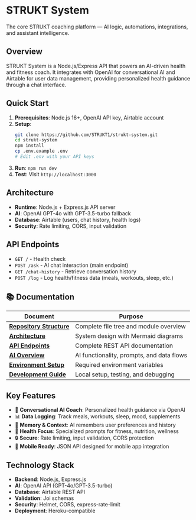 # STRUKT System

The core STRUKT coaching platform — AI logic, automations, integrations, and assistant intelligence.

## Overview

STRUKT System is a Node.js/Express API that powers an AI-driven health and fitness coach. It integrates with OpenAI for conversational AI and Airtable for user data management, providing personalized health guidance through a chat interface.

## Quick Start

1. **Prerequisites**: Node.js 16+, OpenAI API key, Airtable account
2. **Setup**:
   ```bash
   git clone https://github.com/STRUKT1/strukt-system.git
   cd strukt-system
   npm install
   cp .env.example .env
   # Edit .env with your API keys
   ```
3. **Run**: `npm run dev`
4. **Test**: Visit `http://localhost:3000`

## Architecture

- **Runtime**: Node.js + Express.js API server
- **AI**: OpenAI GPT-4o with GPT-3.5-turbo fallback
- **Database**: Airtable (users, chat history, health logs)
- **Security**: Rate limiting, CORS, input validation

## API Endpoints

- `GET /` - Health check
- `POST /ask` - AI chat interaction (main endpoint)
- `GET /chat-history` - Retrieve conversation history  
- `POST /log` - Log health/fitness data (meals, workouts, sleep, etc.)

## 📚 Documentation

| Document | Purpose |
|----------|---------|
| [**Repository Structure**](docs/REPO_STRUCTURE.md) | Complete file tree and module overview |
| [**Architecture**](docs/ARCHITECTURE.md) | System design with Mermaid diagrams |
| [**API Endpoints**](docs/ENDPOINTS.md) | Complete REST API documentation |
| [**AI Overview**](docs/AI_OVERVIEW.md) | AI functionality, prompts, and data flows |
| [**Environment Setup**](docs/SECRETS.md) | Required environment variables |
| [**Development Guide**](docs/DEVELOPMENT.md) | Local setup, testing, and debugging |

## Key Features

- 🤖 **Conversational AI Coach**: Personalized health guidance via OpenAI
- 📊 **Data Logging**: Track meals, workouts, sleep, mood, supplements
- 🧠 **Memory & Context**: AI remembers user preferences and history
- 🏥 **Health Focus**: Specialized prompts for fitness, nutrition, wellness
- 🔒 **Secure**: Rate limiting, input validation, CORS protection
- 📱 **Mobile Ready**: JSON API designed for mobile app integration

## Technology Stack

- **Backend**: Node.js, Express.js
- **AI**: OpenAI API (GPT-4o/GPT-3.5-turbo)
- **Database**: Airtable REST API
- **Validation**: Joi schemas
- **Security**: Helmet, CORS, express-rate-limit
- **Deployment**: Heroku-compatible
